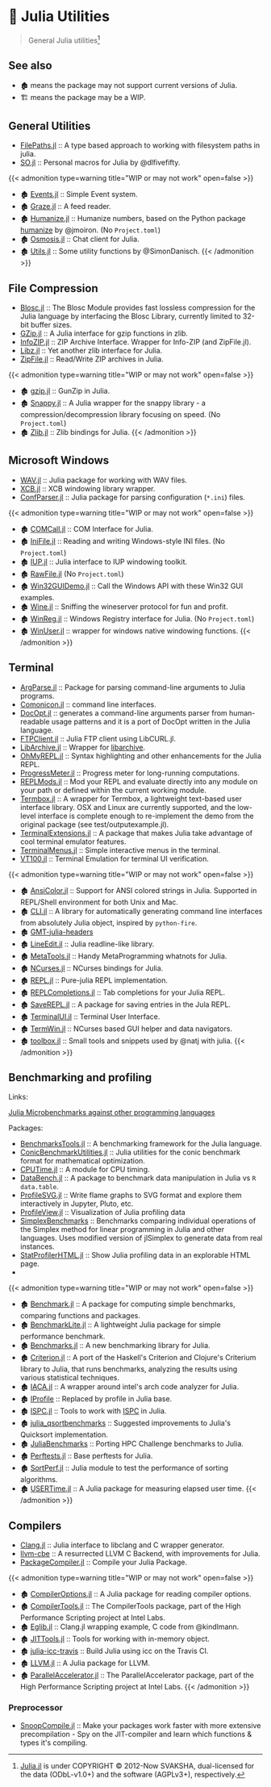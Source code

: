 # 🔖 Julia Utilities


> General Julia utilities[^1]

[^1]: [Julia.jl](https://github.com/svaksha/Julia.jl) is under COPYRIGHT © 2012-Now SVAKSHA, dual-licensed for the data (ODbL-v1.0+) and the software (AGPLv3+), respectively.

## See also

<!--more-->

- 🏚️ means the package may not support current versions of Julia.
- 🏗️ means the package may be a WIP.

## General Utilities

+ [FilePaths.jl](https://github.com/Rory-Finnegan/FilePaths.jl) ::  A type based approach to working with filesystem paths in julia.
+ [SO.jl](https://github.com/dlfivefifty/SO.jl) :: Personal macros for Julia by @dlfivefifty.

{{< admonition type=warning title="WIP or may not work" open=false >}}
+ 🏚️ [Events.jl](https://github.com/SimonDanisch/Events.jl) :: Simple Event system.
+ 🏚️ [Graze.jl](https://github.com/iamed2/Graze.jl) :: A feed reader.
+ 🏚️ [Humanize.jl](https://github.com/IainNZ/Humanize.jl) :: Humanize numbers, based on the Python package [humanize](https://github.com/jmoiron/humanize) by @jmoiron. (No `Project.toml`)
+ 🏚️ [Osmosis.jl](https://github.com/SimonDanisch/Osmosis.jl) :: Chat client for Julia.
+ 🏚️ [Utils.jl](https://github.com/SimonDanisch/Utils.jl) :: Some utility functions by @SimonDanisch.
{{< /admonition >}}

## File Compression

+ [Blosc.jl](https://github.com/JuliaIO/Blosc.jl) :: The Blosc Module provides fast lossless compression for the Julia language by interfacing the Blosc Library, currently limited to 32-bit buffer sizes.
+ [GZip.jl](https://github.com/JuliaIO/GZip.jl) :: A Julia interface for gzip functions in zlib.
+ [InfoZIP.jl](https://github.com/samoconnor/InfoZIP.jl) :: ZIP Archive Interface. Wrapper for Info-ZIP (and ZipFile.jl).
+ [Libz.jl](https://github.com/BioJulia/Libz.jl) :: Yet another zlib interface for Julia.
+ [ZipFile.jl](https://github.com/fhs/ZipFile.jl) :: Read/Write ZIP archives in Julia.

{{< admonition type=warning title="WIP or may not work" open=false >}}
+ 🏚️ [gzip.jl](https://github.com/jvns/gzip.jl) :: GunZip in Julia.
+ 🏚️ [Snappy.jl](https://github.com/bicycle1885/Snappy.jl) :: A Julia wrapper for the snappy library - a compression/decompression library focusing on speed. (No `Project.toml`)
+ 🏚️ [Zlib.jl](https://github.com/dcjones/Zlib.jl) :: Zlib bindings for Julia.
{{< /admonition >}}


## Microsoft Windows

+ [WAV.jl](https://github.com/dancasimiro/WAV.jl) :: Julia package for working with WAV files.
+ [XCB.jl](https://github.com/JuliaGL/XCB.jl) :: XCB windowing library wrapper.
+ [ConfParser.jl](https://github.com/JuliaIO/ConfParser.jl) :: Julia package for parsing configuration (`*.ini`) files.

{{< admonition type=warning title="WIP or may not work" open=false >}}
+ 🏚️ [COMCall.jl](https://github.com/ihnorton/COMCall.jl) :: COM Interface for Julia.
+ 🏚️ [IniFile.jl](https://github.com/JuliaIO/IniFile.jl) :: Reading and writing Windows-style INI files. (No `Project.toml`)
+ 🏚️ [IUP.jl](https://github.com/joa-quim/IUP.jl) :: Julia interface to IUP windowing toolkit.
+ 🏚️ [RawFile.jl](https://github.com/tknopp/RawFile.jl) (No `Project.toml`)
+ 🏚️ [Win32GUIDemo.jl](https://github.com/ihnorton/Win32GUIDemo.jl) :: Call the Windows API with these Win32 GUI examples.
+ 🏚️ [Wine.jl](https://github.com/Keno/Wine.jl) :: Sniffing the wineserver protocol for fun and profit.
+ 🏚️ [WinReg.jl](https://github.com/simonbyrne/WinReg.jl) ::  Windows Registry interface for Julia. (No `Project.toml`)
+ 🏚️ [WinUser.jl](https://github.com/JuliaGL/WinUser.jl) :: wrapper for windows native windowing functions.
{{< /admonition >}}

## Terminal

+ [ArgParse.jl](https://github.com/carlobaldassi/ArgParse.jl) :: Package for parsing command-line arguments to Julia programs.
+ [Comonicon.jl](https://github.com/Roger-luo/Comonicon.jl) :: command line interfaces.
+ [DocOpt.jl](https://github.com/docopt/DocOpt.jl) :: generates a command-line arguments parser from human-readable usage patterns and it is a port of DocOpt written in the Julia language.
+ [FTPClient.jl](https://github.com/invenia/FTPClient.jl) :: Julia FTP client using LibCURL.jl.
+ [LibArchive.jl](https://github.com/yuyichao/LibArchive.jl) :: Wrapper for [libarchive](http://www.libarchive.org/).
+ [OhMyREPL.jl](https://github.com/KristofferC/OhMyREPL.jl) :: Syntax highlighting and other enhancements for the Julia REPL.
+ [ProgressMeter.jl](https://github.com/timholy/ProgressMeter.jl) :: Progress meter for long-running computations.
+ [REPLMods.jl](https://github.com/spencerlyon2/REPLMods.jl) :: Mod your REPL and evaluate directly into any module on your path or defined within the current working module.
+ [Termbox.jl](https://github.com/jgoldfar/Termbox.jl) :: A wrapper for Termbox, a lightweight text-based user interface library. OSX and Linux are currently supported, and the low-level interface is complete enough to re-implement the demo from the original package (see test/outputexample.jl).
+ [TerminalExtensions.jl](https://github.com/Keno/TerminalExtensions.jl) :: A package that makes Julia take advantage of cool terminal emulator features.
+ [TerminalMenus.jl](https://github.com/nick-paul/TerminalMenus.jl) :: Simple interactive menus in the terminal.
+ [VT100.jl](https://github.com/Keno/VT100.jl) :: Terminal Emulation for terminal UI verification.

{{< admonition type=warning title="WIP or may not work" open=false >}}
+ 🏚️ [AnsiColor.jl](https://github.com/Aerlinger/AnsiColor.jl) :: Support for ANSI colored strings in Julia. Supported in REPL/Shell environment for both Unix and Mac.
+ 🏚️ [CLI.jl](https://github.com/Roger-luo/CLI.jl) :: A library for automatically generating command line interfaces from absolutely Julia object, inspired by `python-fire`.
+ 🏚️ [GMT-julia-headers](https://github.com/meggart/GMT-julia-headers)
+ 🏚️ [LineEdit.jl](https://github.com/Keno/LineEdit.jl) :: Julia readline-like library.
+ 🏚️ [MetaTools.jl](https://github.com/burrowsa/MetaTools.jl) :: Handy MetaProgramming whatnots for Julia.
+ 🏚️ [NCurses.jl](https://github.com/Keno/NCurses.jl) :: NCurses bindings for Julia.
+ 🏚️ [REPL.jl](https://github.com/Keno/REPL.jl) :: Pure-julia REPL implementation.
+ 🏚️ [REPLCompletions.jl](https://github.com/Keno/REPLCompletions.jl) :: Tab completions for your Julia REPL.
+ 🏚️ [SaveREPL.jl](https://github.com/sjkelly/SaveREPL.jl) :: A package for saving entries in the Jula REPL.
+ 🏚️ [TerminalUI.jl](https://github.com/Keno/TerminalUI.jl) :: Terminal User Interface.
+ 🏚️ [TermWin.jl](https://github.com/tonyhffong/TermWin.jl) :: NCurses based GUI helper and data navigators.
+ 🏚️ [toolbox.jl](https://github.com/natj/toolbox.jl) :: Small tools and snippets used by @natj with julia.
{{< /admonition >}}

## Benchmarking and profiling

Links:

[Julia Microbenchmarks against other programming languages](https://julialang.org/benchmarks/)

Packages:

+ [BenchmarksTools.jl](https://github.com/JuliaCI/BenchmarkTools.jl) :: A benchmarking framework for the Julia language.
+ [ConicBenchmarkUtilities.jl](https://github.com/JuliaOpt/ConicBenchmarkUtilities.jl) :: Julia utilities for the conic benchmark format for mathematical optimization.
+ [CPUTime.jl](https://github.com/schmrlng/CPUTime.jl) :: A module for CPU timing.
+ [DataBench.jl](https://github.com/xiaodaigh/DataBench.jl) :: A package to benchmark data manipulation in Julia vs `R data.table`.
+ [ProfileSVG.jl](https://github.com/kimikage/ProfileSVG.jl) :: Write flame graphs to SVG format and explore them interactively in Jupyter, Pluto, etc.
+ [ProfileView.jl](https://github.com/timholy/ProfileView.jl) :: Visualization of Julia profiling data
+ [SimplexBenchmarks](https://github.com/mlubin/SimplexBenchmarks) :: Benchmarks comparing individual operations of the Simplex method for linear programming in Julia and other languages. Uses modified version of jlSimplex to generate data from real instances.
+ [StatProfilerHTML.jl](https://github.com/tkluck/StatProfilerHTML.jl) :: Show Julia profiling data in an explorable HTML page.
+
{{< admonition type=warning title="WIP or may not work" open=false >}}
+ 🏚️ [Benchmark.jl](https://github.com/johnmyleswhite/Benchmark.jl) :: A package for computing simple benchmarks, comparing functions and packages.
+ 🏚️ [BenchmarkLite.jl](https://github.com/lindahua/BenchmarkLite.jl) :: A lightweight Julia package for simple performance benchmark.
+ 🏚️ [Benchmarks.jl](https://github.com/johnmyleswhite/Benchmarks.jl) :: A new benchmarking library for Julia.
+ 🏚️ [Criterion.jl](https://github.com/jakebolewski/Criterion.jl) :: A port of the Haskell's Criterion and Clojure's Criterium library to Julia, that runs benchmarks, analyzing the results using various statistical techniques.
+ 🏚️ [IACA.jl](https://github.com/carnaval/IACA.jl) :: A wrapper around intel's arch code analyzer for Julia.
+ 🏚️ [IProfile](https://github.com/timholy/IProfile.jl) :: Replaced by profile in Julia base.
+ 🏚️ [ISPC.jl](https://github.com/damiendr/ISPC.jl) :: Tools to work with [ISPC](https://ispc.github.io/) in Julia.
+ 🏚️ [julia_qsortbenchmarks](https://github.com/illerucis/julia_qsortbenchmarks) ::  Suggested improvements to Julia's Quicksort implementation.
+ 🏚️ [JuliaBenchmarks](https://github.com/kapiliitr/JuliaBenchmarks) :: Porting HPC Challenge benchmarks to Julia.
+ 🏚️ [Perftests.jl](https://github.com/staticfloat/Perftests.jl) :: Base perftests for Julia.
+ 🏚️ [SortPerf.jl](https://github.com/kmsquire/SortPerf.jl) :: Julia module to test the performance of sorting algorithms.
+ 🏚️ [USERTime.jl](https://github.com/christianpeel/USERTime.jl) :: A Julia package for measuring elapsed user time.
{{< /admonition >}}

## Compilers

+ [Clang.jl](https://github.com/ihnorton/Clang.jl) :: Julia interface to libclang and C wrapper generator.
+ [llvm-cbe](https://github.com/JuliaComputing/llvm-cbe) :: A resurrected LLVM C Backend, with improvements for Julia.
+ [PackageCompiler.jl](https://github.com/JuliaLang/PackageCompiler.jl) :: Compile your Julia Package.

{{< admonition type=warning title="WIP or may not work" open=false >}}
+ 🏚️ [CompilerOptions.jl](https://github.com/sjkelly/CompilerOptions.jl) :: A Julia package for reading compiler options.
+ 🏚️ [CompilerTools.jl](https://github.com/IntelLabs/CompilerTools.jl) :: The CompilerTools package, part of the High Performance Scripting project at Intel Labs.
+ 🏚️ [Eglib.jl](https://github.com/ihnorton/Eglib.jl) :: Clang.jl wrapping example, C code from @kindlmann.
+ 🏚️ [JITTools.jl](https://github.com/Keno/JITTools.jl) :: Tools for working with in-memory object.
+ 🏚️ [julia-icc-travis](https://github.com/sunoru/julia-icc-travis) :: Build Julia using icc on the Travis CI.
+ 🏚️ [LLVM.jl](https://github.com/jakebolewski/LLVM.jl) :: A Julia package for LLVM.
+ 🏚️ [ParallelAccelerator.jl](https://github.com/IntelLabs/ParallelAccelerator.jl) :: The ParallelAccelerator package, part of the High Performance Scripting project at Intel Labs.
{{< /admonition >}}

### Preprocessor

+ [SnoopCompile.jl](https://github.com/timholy/SnoopCompile.jl) :: Make your packages work faster with more extensive precompilation - Spy on the JIT-compiler and learn which functions & types it's compiling.

